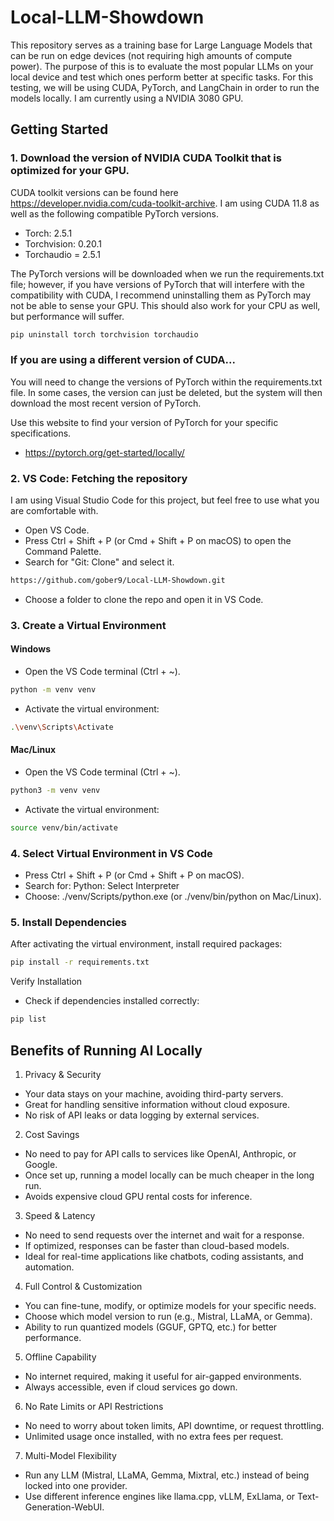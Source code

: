 # Local-LLM-Showdown
This repository serves as a training base for Large Language Models that can be run on edge devices (not requiring high amounts of compute power). The purpose of this is to evaluate the most popular LLMs on your local device and test which ones perform better at specific tasks. For this testing, we will be using CUDA, PyTorch, and LangChain in order to run the models locally. I am currently using a NVIDIA 3080 GPU.

## Getting Started
### 1. Download the version of NVIDIA CUDA Toolkit that is optimized for your GPU. 
CUDA toolkit versions can be found here https://developer.nvidia.com/cuda-toolkit-archive. I am using CUDA 11.8 as well as the following compatible PyTorch versions. 
- Torch: 2.5.1
- Torchvision: 0.20.1
- Torchaudio = 2.5.1

The PyTorch versions will be downloaded when we run the requirements.txt file; however, if you have versions of PyTorch that will interfere with the compatibility with CUDA, I recommend uninstalling them as PyTorch may not be able to sense your GPU. This should also work for your CPU as well, but performance will suffer.

```bash
pip uninstall torch torchvision torchaudio
```

### If you are using a different version of CUDA...
You will need to change the versions of PyTorch within the requirements.txt file. In some cases, the version can just be deleted, but the system will then download the most recent version of PyTorch. 

Use this website to find your version of PyTorch for your specific specifications.
- https://pytorch.org/get-started/locally/

### 2. VS Code: Fetching the repository
I am using Visual Studio Code for this project, but feel free to use what you are comfortable with. 
- Open VS Code.
- Press Ctrl + Shift + P (or Cmd + Shift + P on macOS) to open the Command Palette.
- Search for "Git: Clone" and select it.
```bash
https://github.com/gober9/Local-LLM-Showdown.git
```
- Choose a folder to clone the repo and open it in VS Code.

### 3. Create a Virtual Environment
#### Windows
- Open the VS Code terminal (Ctrl + ~).
```bash
python -m venv venv
```
- Activate the virtual environment:
```bash
.\venv\Scripts\Activate
```

#### Mac/Linux
- Open the VS Code terminal (Ctrl + ~).
```bash
python3 -m venv venv
```
- Activate the virtual environment:
```bash
source venv/bin/activate
```

### 4. Select Virtual Environment in VS Code
- Press Ctrl + Shift + P (or Cmd + Shift + P on macOS).
- Search for: Python: Select Interpreter
- Choose: ./venv/Scripts/python.exe (or ./venv/bin/python on Mac/Linux).

### 5. Install Dependencies
After activating the virtual environment, install required packages:
```bash
pip install -r requirements.txt
```
Verify Installation
- Check if dependencies installed correctly:
```bash
pip list
```

## Benefits of Running AI Locally
1. Privacy & Security
- Your data stays on your machine, avoiding third-party servers.
- Great for handling sensitive information without cloud exposure.
- No risk of API leaks or data logging by external services.
2. Cost Savings
- No need to pay for API calls to services like OpenAI, Anthropic, or Google.
- Once set up, running a model locally can be much cheaper in the long run.
- Avoids expensive cloud GPU rental costs for inference.
3. Speed & Latency
- No need to send requests over the internet and wait for a response.
- If optimized, responses can be faster than cloud-based models.
- Ideal for real-time applications like chatbots, coding assistants, and automation.
4. Full Control & Customization
- You can fine-tune, modify, or optimize models for your specific needs.
- Choose which model version to run (e.g., Mistral, LLaMA, or Gemma).
- Ability to run quantized models (GGUF, GPTQ, etc.) for better performance.
5. Offline Capability
- No internet required, making it useful for air-gapped environments.
- Always accessible, even if cloud services go down.
6. No Rate Limits or API Restrictions
- No need to worry about token limits, API downtime, or request throttling.
- Unlimited usage once installed, with no extra fees per request.
7. Multi-Model Flexibility
- Run any LLM (Mistral, LLaMA, Gemma, Mixtral, etc.) instead of being locked into one provider.
- Use different inference engines like llama.cpp, vLLM, ExLlama, or Text-Generation-WebUI.
